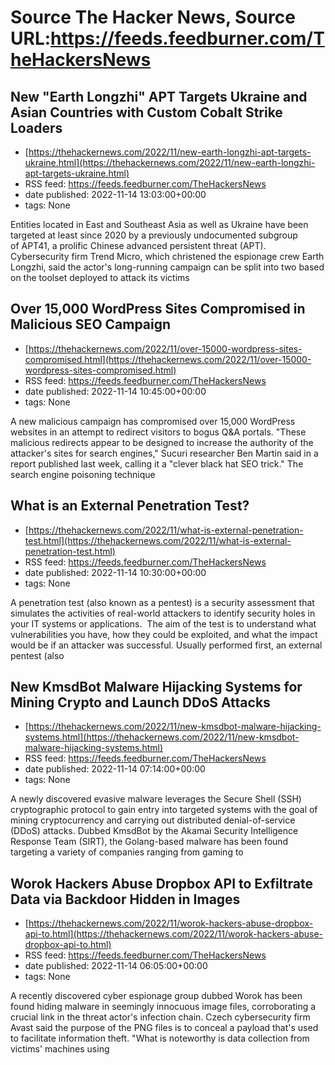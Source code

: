 # Source The Hacker News, Source URL:https://feeds.feedburner.com/TheHackersNews

## New "Earth Longzhi" APT Targets Ukraine and Asian Countries with Custom Cobalt Strike Loaders
 - [https://thehackernews.com/2022/11/new-earth-longzhi-apt-targets-ukraine.html](https://thehackernews.com/2022/11/new-earth-longzhi-apt-targets-ukraine.html)
 - RSS feed: https://feeds.feedburner.com/TheHackersNews
 - date published: 2022-11-14 13:03:00+00:00
 - tags: None

Entities located in East and Southeast Asia as well as Ukraine have been targeted at least since 2020 by a previously undocumented subgroup of APT41, a prolific Chinese advanced persistent threat (APT).
Cybersecurity firm Trend Micro, which christened the espionage crew Earth Longzhi, said the actor's long-running campaign can be split into two based on the toolset deployed to attack its victims

## Over 15,000 WordPress Sites Compromised in Malicious SEO Campaign
 - [https://thehackernews.com/2022/11/over-15000-wordpress-sites-compromised.html](https://thehackernews.com/2022/11/over-15000-wordpress-sites-compromised.html)
 - RSS feed: https://feeds.feedburner.com/TheHackersNews
 - date published: 2022-11-14 10:45:00+00:00
 - tags: None

A new malicious campaign has compromised over 15,000 WordPress websites in an attempt to redirect visitors to bogus Q&amp;A portals.
"These malicious redirects appear to be designed to increase the authority of the attacker's sites for search engines," Sucuri researcher Ben Martin said in a report published last week, calling it a "clever black hat SEO trick."
The search engine poisoning technique

## What is an External Penetration Test?
 - [https://thehackernews.com/2022/11/what-is-external-penetration-test.html](https://thehackernews.com/2022/11/what-is-external-penetration-test.html)
 - RSS feed: https://feeds.feedburner.com/TheHackersNews
 - date published: 2022-11-14 10:30:00+00:00
 - tags: None

A penetration test (also known as a pentest) is a security assessment that simulates the activities of real-world attackers to identify security holes in your IT systems or applications. 
The aim of the test is to understand what vulnerabilities you have, how they could be exploited, and what the impact would be if an attacker was successful.
Usually performed first, an external pentest (also

## New KmsdBot Malware Hijacking Systems for Mining Crypto and Launch DDoS Attacks
 - [https://thehackernews.com/2022/11/new-kmsdbot-malware-hijacking-systems.html](https://thehackernews.com/2022/11/new-kmsdbot-malware-hijacking-systems.html)
 - RSS feed: https://feeds.feedburner.com/TheHackersNews
 - date published: 2022-11-14 07:14:00+00:00
 - tags: None

A newly discovered evasive malware leverages the Secure Shell (SSH) cryptographic protocol to gain entry into targeted systems with the goal of mining cryptocurrency and carrying out distributed denial-of-service (DDoS) attacks.
Dubbed KmsdBot by the Akamai Security Intelligence Response Team (SIRT), the Golang-based malware has been found targeting a variety of companies ranging from gaming to

## Worok Hackers Abuse Dropbox API to Exfiltrate Data via Backdoor Hidden in Images
 - [https://thehackernews.com/2022/11/worok-hackers-abuse-dropbox-api-to.html](https://thehackernews.com/2022/11/worok-hackers-abuse-dropbox-api-to.html)
 - RSS feed: https://feeds.feedburner.com/TheHackersNews
 - date published: 2022-11-14 06:05:00+00:00
 - tags: None

A recently discovered cyber espionage group dubbed Worok has been found hiding malware in seemingly innocuous image files, corroborating a crucial link in the threat actor's infection chain.
Czech cybersecurity firm Avast said the purpose of the PNG files is to conceal a payload that's used to facilitate information theft.
"What is noteworthy is data collection from victims' machines using
